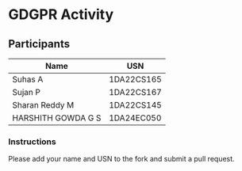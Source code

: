 # GDGPR Activity

## Participants

| Name   | USN        |
|--------|------------|
| Suhas A| 1DA22CS165 |
| Sujan P| 1DA22CS167 |
| Sharan Reddy M| 1DA22CS145|
|HARSHITH GOWDA G S  | 1DA24EC050 |
### Instructions
Please add your name and USN to the fork and submit a pull request.

